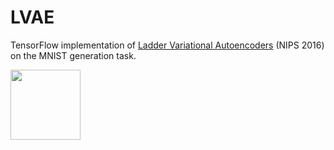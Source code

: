 # LVAE
TensorFlow implementation of [Ladder Variational Autoencoders](https://papers.nips.cc/paper/6275-ladder-variational-autoencoders.pdf) (NIPS 2016) on the MNIST generation task.

<img src="https://raw.githubusercontent.com/geosada/LVAE/img/reconst.png" width="112">
